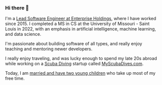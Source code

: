 ### Hi there 👋

I'm a [Lead Software Engineer at Enterprise Holdings](https://www.linkedin.com/in/samtihen/), where I have worked since 2015. I completed a MS in CS at the University of Missouri - Saint Louis in 2022, with an emphasis in artificial intelligence, machine learning, and data science.

I'm passionate about building software of all types, and really enjoy teaching and mentoring newer developers.

I really enjoy traveling, and was lucky enough to spend my late 20s abroad while working on a [Scuba Diving](https://www.youtube.com/watch?v=3j4-ncvzolA) startup called [MyScubaDives.com](http://www.myscubadives.com).

Today, I am [married and have two young children](https://www.flickr.com/people/samtihen/) who take up most of my free time.

<!--
**samtihen/samtihen** is a ✨ _special_ ✨ repository because its `README.md` (this file) appears on your GitHub profile.

Here are some ideas to get you started:

- 🔭 I’m currently working on ...
- 🌱 I’m currently learning ...
- 👯 I’m looking to collaborate on ...
- 🤔 I’m looking for help with ...
- 💬 Ask me about ...
- 📫 How to reach me: ...
- 😄 Pronouns: ...
- ⚡ Fun fact: ...
-->
